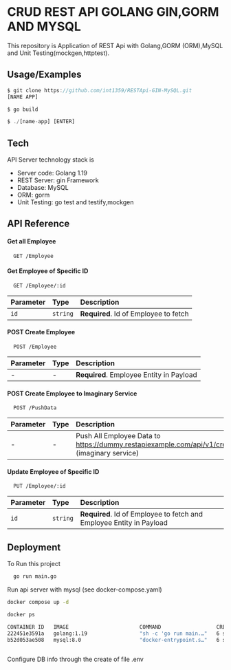 
# CRUD REST API GOLANG GIN,GORM AND MYSQL

This repository is Application of REST Api with Golang,GORM (ORM),MySQL and Unit Testing(mockgen,httptest).


## Usage/Examples

```javascript
$ git clone https://github.com/int1359/RESTApi-GIN-MySQL.git
[NAME APP]

$ go build

$ ./[name-app] [ENTER]
```


## Tech

API Server technology stack is

* Server code: Golang 1.19
* REST Server: gin Framework
* Database: MySQL
* ORM: gorm 
* Unit Testing: go test and testify,mockgen

## API Reference

#### Get all Employee

```http
  GET /Employee
```

#### Get Employee of Specific ID

```http
  GET /Employee/:id
```

| Parameter | Type     | Description                       |
| :-------- | :------- | :-------------------------------- |
| `id`      | `string` | **Required**. Id of Employee to fetch |

#### POST Create Employee

```http
  POST /Employee
```

| Parameter | Type     | Description                       |
| :-------- | :------- | :-------------------------------- |
| -   | - | **Required**. Employee Entity in Payload |


#### POST Create Employee to  Imaginary Service

```http
  POST /PushData
```

| Parameter | Type     | Description                       |
| :-------- | :------- | :-------------------------------- |
|      -   |      -    |  Push All Employee Data to https://dummy.restapiexample.com/api/v1/create (imaginary service) |


#### Update Employee of Specific ID

```http
  PUT /Employee/:id
```

| Parameter | Type     | Description                       |
| :-------- | :------- | :-------------------------------- |
| `id`      | `string` | **Required**. Id of Employee to fetch and Employee Entity in Payload |


## Deployment

To Run this project

```bash
  go run main.go
```
Run api server with mysql (see docker-compose.yaml)

```bash
docker compose up -d

docker ps

CONTAINER ID   IMAGE                       COMMAND                  CREATED         STATUS         PORTS                                       NAMES
222451e3591a   golang:1.19                 "sh -c 'go run main.…"   6 seconds ago   Up 4 seconds   0.0.0.0:8080->8080/tcp, :::8080->8080/tcp   restapi-gin-mysql-app-1
b52d053ae508   mysql:8.0                   "docker-entrypoint.s…"   6 seconds ago   Up 4 seconds   3306/tcp, 33060/tcp                         restapi-gin-mysql-mysql-1
  
```

Configure DB info through the create of file .env
